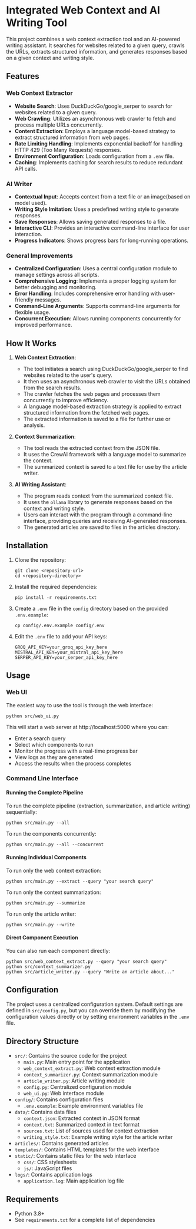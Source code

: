 # Integrated Web Context and AI Writing Tool

This project combines a web context extraction tool and an AI-powered writing assistant. It searches for websites related to a given query, crawls the URLs, extracts structured information, and generates responses based on a given context and writing style.

## Features

### Web Context Extractor

- **Website Search**: Uses DuckDuckGo/google_serper to search for websites related to a given query.
- **Web Crawling**: Utilizes an asynchronous web crawler to fetch and process multiple URLs concurrently.
- **Content Extraction**: Employs a language model-based strategy to extract structured information from web pages.
- **Rate Limiting Handling**: Implements exponential backoff for handling HTTP 429 (Too Many Requests) responses.
- **Environment Configuration**: Loads configuration from a `.env` file.
- **Caching**: Implements caching for search results to reduce redundant API calls.

### AI Writer

- **Contextual Input**: Accepts context from a text file or an image(based on model used).
- **Writing Style Imitation**: Uses a predefined writing style to generate responses.
- **Save Responses**: Allows saving generated responses to a file.
- **Interactive CLI**: Provides an interactive command-line interface for user interaction.
- **Progress Indicators**: Shows progress bars for long-running operations.

### General Improvements

- **Centralized Configuration**: Uses a central configuration module to manage settings across all scripts.
- **Comprehensive Logging**: Implements a proper logging system for better debugging and monitoring.
- **Error Handling**: Includes comprehensive error handling with user-friendly messages.
- **Command-Line Arguments**: Supports command-line arguments for flexible usage.
- **Concurrent Execution**: Allows running components concurrently for improved performance.

## How It Works

1. **Web Context Extraction**:

   - The tool initiates a search using DuckDuckGo/google_serper to find websites related to the user's query.
   - It then uses an asynchronous web crawler to visit the URLs obtained from the search results.
   - The crawler fetches the web pages and processes them concurrently to improve efficiency.
   - A language model-based extraction strategy is applied to extract structured information from the fetched web pages.
   - The extracted information is saved to a file for further use or analysis.

2. **Context Summarization**:
   - The tool reads the extracted context from the JSON file.
   - It uses the CrewAI framework with a language model to summarize the context.
   - The summarized context is saved to a text file for use by the article writer.

3. **AI Writing Assistant**:
   - The program reads context from the summarized context file.
   - It uses the `ollama` library to generate responses based on the context and writing style.
   - Users can interact with the program through a command-line interface, providing queries and receiving AI-generated responses.
   - The generated articles are saved to files in the articles directory.

## Installation

1. Clone the repository:
   ```
   git clone <repository-url>
   cd <repository-directory>
   ```

2. Install the required dependencies:
   ```
   pip install -r requirements.txt
   ```

3. Create a `.env` file in the `config` directory based on the provided `.env.example`:
   ```
   cp config/.env.example config/.env
   ```

4. Edit the `.env` file to add your API keys:
   ```
   GROQ_API_KEY=your_groq_api_key_here
   MISTRAL_API_KEY=your_mistral_api_key_here
   SERPER_API_KEY=your_serper_api_key_here
   ```

## Usage

### Web UI

The easiest way to use the tool is through the web interface:

```
python src/web_ui.py
```

This will start a web server at http://localhost:5000 where you can:
- Enter a search query
- Select which components to run
- Monitor the progress with a real-time progress bar
- View logs as they are generated
- Access the results when the process completes

### Command Line Interface

#### Running the Complete Pipeline

To run the complete pipeline (extraction, summarization, and article writing) sequentially:

```
python src/main.py --all
```

To run the components concurrently:

```
python src/main.py --all --concurrent
```

#### Running Individual Components

To run only the web context extraction:

```
python src/main.py --extract --query "your search query"
```

To run only the context summarization:

```
python src/main.py --summarize
```

To run only the article writer:

```
python src/main.py --write
```

#### Direct Component Execution

You can also run each component directly:

```
python src/web_context_extract.py --query "your search query"
python src/context_summarizer.py
python src/article_writer.py --query "Write an article about..."
```

## Configuration

The project uses a centralized configuration system. Default settings are defined in `src/config.py`, but you can override them by modifying the configuration values directly or by setting environment variables in the `.env` file.

## Directory Structure

- `src/`: Contains the source code for the project
  - `main.py`: Main entry point for the application
  - `web_context_extract.py`: Web context extraction module
  - `context_summarizer.py`: Context summarization module
  - `article_writer.py`: Article writing module
  - `config.py`: Centralized configuration module
  - `web_ui.py`: Web interface module
- `config/`: Contains configuration files
  - `.env.example`: Example environment variables file
- `data/`: Contains data files
  - `context.json`: Extracted context in JSON format
  - `context.txt`: Summarized context in text format
  - `sources.txt`: List of sources used for context extraction
  - `writing_style.txt`: Example writing style for the article writer
- `articles/`: Contains generated articles
- `templates/`: Contains HTML templates for the web interface
- `static/`: Contains static files for the web interface
  - `css/`: CSS stylesheets
  - `js/`: JavaScript files
- `logs/`: Contains application logs
  - `application.log`: Main application log file

## Requirements

- Python 3.8+
- See `requirements.txt` for a complete list of dependencies
